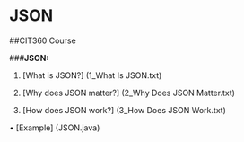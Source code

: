 # JSON

##CIT360 Course


###**JSON:**

1) [What is JSON?] (1_What Is JSON.txt)

2) [Why does JSON matter?] (2_Why Does JSON Matter.txt)

3) [How does JSON work?] (3_How Does JSON Work.txt)

  • [Example] (JSON.java)
